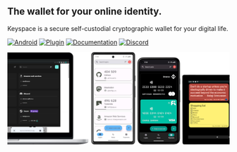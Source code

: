 ## The wallet for your online identity.

Keyspace is a secure self-custodial cryptographic wallet for your digital life.

[![Android](https://img.shields.io/badge/Android-Download-788b28.svg?style=flat-square&logo=android)](https://play.google.com/store/apps/details?id=cloud.keyspace.android&utm_source=GitHub&pcampaignid=pcampaignidMKT-Other-global-all-co-prtnr-py-PartBadge-Mar2515-1&pli=1m)
[![Plugin](https://img.shields.io/badge/Plugin-Download-000080.svg?style=flat-square&logo=browser)](https://keyspace.cloud/downloads)
[![Documentation](https://img.shields.io/badge/Documentation-Read-3b3b3b.svg?style=flat-square&logo=readthedocs)](https://docs.keyspace.cloud/)
[![Discord](https://img.shields.io/badge/Discord-Join-7289da.svg?style=flat-square&logo=discord)](https://discord.gg/sMNvUqz4p9)

![Screenshots](https://raw.githubusercontent.com/Keyspace-cloud/.github/main/profile/promo_banner_github.png "Keyspace Browser Plugin and Keyspace Android")
